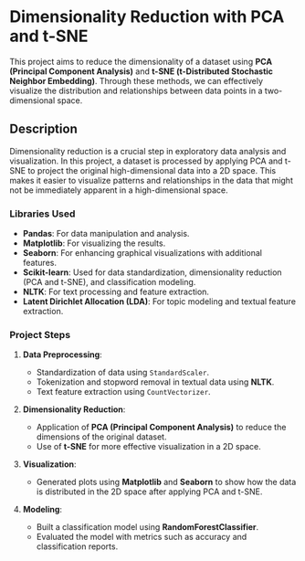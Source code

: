 # Dimensionality Reduction with PCA and t-SNE

This project aims to reduce the dimensionality of a dataset using **PCA (Principal Component Analysis)** and **t-SNE (t-Distributed Stochastic Neighbor Embedding)**. Through these methods, we can effectively visualize the distribution and relationships between data points in a two-dimensional space.

## Description

Dimensionality reduction is a crucial step in exploratory data analysis and visualization. In this project, a dataset is processed by applying PCA and t-SNE to project the original high-dimensional data into a 2D space. This makes it easier to visualize patterns and relationships in the data that might not be immediately apparent in a high-dimensional space.

### Libraries Used

- **Pandas**: For data manipulation and analysis.
- **Matplotlib**: For visualizing the results.
- **Seaborn**: For enhancing graphical visualizations with additional features.
- **Scikit-learn**: Used for data standardization, dimensionality reduction (PCA and t-SNE), and classification modeling.
- **NLTK**: For text processing and feature extraction.
- **Latent Dirichlet Allocation (LDA)**: For topic modeling and textual feature extraction.

### Project Steps

1. **Data Preprocessing**:
   - Standardization of data using `StandardScaler`.
   - Tokenization and stopword removal in textual data using **NLTK**.
   - Text feature extraction using `CountVectorizer`.

2. **Dimensionality Reduction**:
   - Application of **PCA (Principal Component Analysis)** to reduce the dimensions of the original dataset.
   - Use of **t-SNE** for more effective visualization in a 2D space.

3. **Visualization**:
   - Generated plots using **Matplotlib** and **Seaborn** to show how the data is distributed in the 2D space after applying PCA and t-SNE.

4. **Modeling**:
   - Built a classification model using **RandomForestClassifier**.
   - Evaluated the model with metrics such as accuracy and classification reports.
